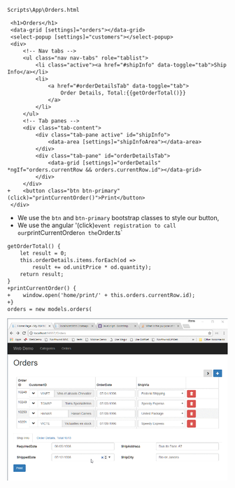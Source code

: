 ﻿`Scripts\App\Orders.html`
```csdiff
 <h1>Orders</h1>
 <data-grid [settings]="orders"></data-grid>
 <select-popup [settings]="customers"></select-popup>
 <div>
     <!-- Nav tabs -->
     <ul class="nav nav-tabs" role="tablist">
         <li class="active"><a href="#shipInfo" data-toggle="tab">Ship Info</a></li>
         <li>
             <a href="#orderDetailsTab" data-toggle="tab">
                 Order Details, Total:{{getOrderTotal()}}
             </a>
         </li>
     </ul>
     <!-- Tab panes -->
     <div class="tab-content">
         <div class="tab-pane active" id="shipInfo">
             <data-area [settings]="shipInfoArea"></data-area>
         </div>
         <div class="tab-pane" id="orderDetailsTab">
             <data-grid [settings]="orderDetails" *ngIf="orders.currentRow && orders.currentRow.id"></data-grid>
         </div>
     </div>
+    <button class="btn btn-primary" (click)="printCurrentOrder()">Print</button>
 </div>
```
* We use the `btn` and `btn-primary` bootstrap classes to style our button,
* We use the angular '(click)` event registration to call our `printCurrentOrder` on the `Order.ts`
```csdiff
getOrderTotal() {
    let result = 0;
    this.orderDetails.items.forEach(od =>
        result += od.unitPrice * od.quantity);
    return result;
}
+printCurrentOrder() {
+    window.open('home/print/' + this.orders.currentRow.id);
+}
orders = new models.orders(

```
![2017 10 16 06H39 47](2017-10-16_06h39_47.gif)